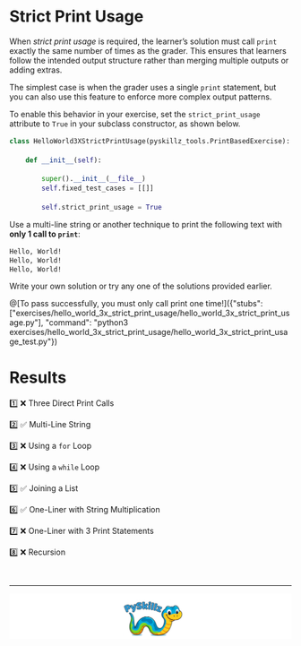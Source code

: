 # Strict Print Usage

When *strict print usage* is required, the learner’s solution must call `print` exactly the same number of times as the grader. This ensures that learners follow the intended output structure rather than merging multiple outputs or adding extras.

The simplest case is when the grader uses a single `print` statement, but you can also use this feature to enforce more complex output patterns.

To enable this behavior in your exercise, set the `strict_print_usage` attribute to `True` in your subclass constructor, as shown below.


```python
class HelloWorld3XStrictPrintUsage(pyskillz_tools.PrintBasedExercise):
    
    def __init__(self):

        super().__init__(__file__)
        self.fixed_test_cases = [[]]

        self.strict_print_usage = True
```

Use a multi-line string or another technique to print the following text with **only 1 call to `print`**:

```text
Hello, World!
Hello, World!
Hello, World!
```

Write your own solution or try any one of the solutions provided earlier.

@[To pass successfully, you must only call print one time!]({"stubs": ["exercises/hello_world_3x_strict_print_usage/hello_world_3x_strict_print_usage.py"], "command": "python3 exercises/hello_world_3x_strict_print_usage/hello_world_3x_strict_print_usage_test.py"})

# Results

1️⃣ ❌ Three Direct Print Calls

2️⃣ ✅ Multi-Line String

3️⃣ ❌ Using a `for` Loop

4️⃣ ❌ Using a `while` Loop

5️⃣ ✅ Joining a List

6️⃣ ✅ One-Liner with String Multiplication

7️⃣ ❌ One-Liner with 3 Print Statements

8️⃣ ❌ Recursion

<BR>

************

[![PySkillz](../../graphics/PySkillzFooter.png)](skillz-catalog)

